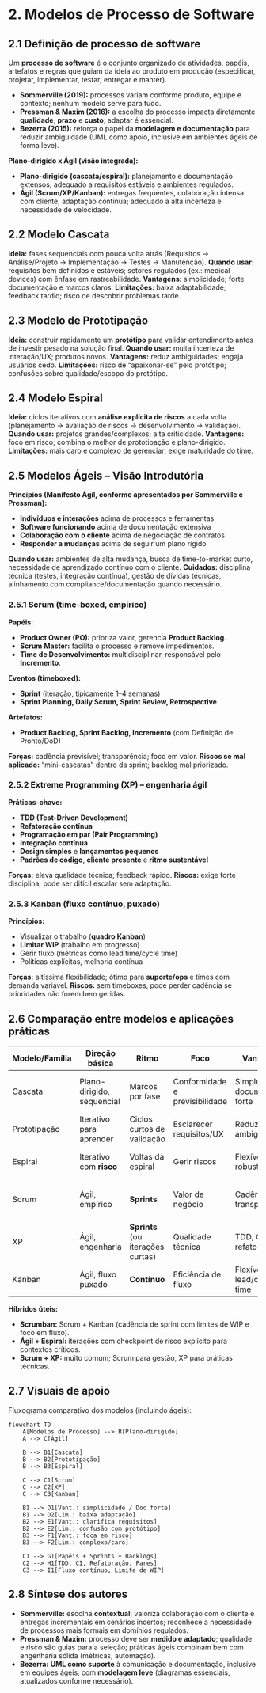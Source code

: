 # 2. Modelos de Processo de Software

## 2.1 Definição de processo de software

Um **processo de software** é o conjunto organizado de atividades, papéis, artefatos e regras que guiam da ideia ao produto em produção (especificar, projetar, implementar, testar, entregar e manter).

* **Sommerville (2019):** processos variam conforme produto, equipe e contexto; nenhum modelo serve para tudo.
* **Pressman & Maxim (2016):** a escolha do processo impacta diretamente **qualidade**, **prazo** e **custo**; adaptar é essencial.
* **Bezerra (2015):** reforça o papel da **modelagem e documentação** para reduzir ambiguidade (UML como apoio, inclusive em ambientes ágeis de forma leve).

**Plano-dirigido x Ágil (visão integrada):**

* **Plano-dirigido (cascata/espiral):** planejamento e documentação extensos; adequado a requisitos estáveis e ambientes regulados.
* **Ágil (Scrum/XP/Kanban):** entregas frequentes, colaboração intensa com cliente, adaptação contínua; adequado a alta incerteza e necessidade de velocidade.



## 2.2 Modelo Cascata

**Ideia:** fases sequenciais com pouca volta atrás (Requisitos → Análise/Projeto → Implementação → Testes → Manutenção).
**Quando usar:** requisitos bem definidos e estáveis; setores regulados (ex.: medical devices) com ênfase em rastreabilidade.
**Vantagens:** simplicidade; forte documentação e marcos claros.
**Limitações:** baixa adaptabilidade; feedback tardio; risco de descobrir problemas tarde.



## 2.3 Modelo de Prototipação

**Ideia:** construir rapidamente um **protótipo** para validar entendimento antes de investir pesado na solução final.
**Quando usar:** muita incerteza de interação/UX; produtos novos.
**Vantagens:** reduz ambiguidades; engaja usuários cedo.
**Limitações:** risco de “apaixonar-se” pelo protótipo; confusões sobre qualidade/escopo do protótipo.



## 2.4 Modelo Espiral

**Ideia:** ciclos iterativos com **análise explícita de riscos** a cada volta (planejamento → avaliação de riscos → desenvolvimento → validação).
**Quando usar:** projetos grandes/complexos; alta criticidade.
**Vantagens:** foco em risco; combina o melhor de prototipação e plano-dirigido.
**Limitações:** mais caro e complexo de gerenciar; exige maturidade do time.



## 2.5 Modelos Ágeis – Visão Introdutória

**Princípios (Manifesto Ágil, conforme apresentados por Sommerville e Pressman):**

* **Indivíduos e interações** acima de processos e ferramentas
* **Software funcionando** acima de documentação extensiva
* **Colaboração com o cliente** acima de negociação de contratos
* **Responder a mudanças** acima de seguir um plano rígido

**Quando usar:** ambientes de alta mudança, busca de time-to-market curto, necessidade de aprendizado contínuo com o cliente.
**Cuidados:** disciplina técnica (testes, integração contínua), gestão de dívidas técnicas, alinhamento com compliance/documentação quando necessário.

### 2.5.1 Scrum (time-boxed, empírico)

**Papéis:**

* **Product Owner (PO):** prioriza valor, gerencia **Product Backlog**.
* **Scrum Master:** facilita o processo e remove impedimentos.
* **Time de Desenvolvimento:** multidisciplinar, responsável pelo **Incremento**.

**Eventos (timeboxed):**

* **Sprint** (iteração, tipicamente 1–4 semanas)
* **Sprint Planning, Daily Scrum, Sprint Review, Retrospective**

**Artefatos:**

* **Product Backlog, Sprint Backlog, Incremento** (com Definição de Pronto/DoD)

**Forças:** cadência previsível; transparência; foco em valor.
**Riscos se mal aplicado:** “mini-cascatas” dentro da sprint; backlog mal priorizado.

### 2.5.2 Extreme Programming (XP) – engenharia ágil

**Práticas-chave:**

* **TDD (Test-Driven Development)**
* **Refatoração contínua**
* **Programação em par (Pair Programming)**
* **Integração contínua**
* **Design simples** e **lançamentos pequenos**
* **Padrões de código**, **cliente presente** e **ritmo sustentável**

**Forças:** eleva qualidade técnica; feedback rápido.
**Riscos:** exige forte disciplina; pode ser difícil escalar sem adaptação.

### 2.5.3 Kanban (fluxo contínuo, puxado)

**Princípios:**

* Visualizar o trabalho (**quadro Kanban**)
* **Limitar WIP** (trabalho em progresso)
* Gerir fluxo (métricas como lead time/cycle time)
* Políticas explícitas, melhoria contínua

**Forças:** altíssima flexibilidade; ótimo para **suporte/ops** e times com demanda variável.
**Riscos:** sem timeboxes, pode perder cadência se prioridades não forem bem geridas.


## 2.6 Comparação entre modelos e aplicações práticas

| Modelo/Família | Direção básica             | Ritmo                             | Foco                           | Vantagens                      | Limitações                   | Aplicações típicas                            |
| -------------- | -------------------------- | --------------------------------- | ------------------------------ | ------------------------------ | ---------------------------- | --------------------------------------------- |
| Cascata        | Plano-dirigido, sequencial | Marcos por fase                   | Conformidade e previsibilidade | Simples; documentação forte    | Baixa adaptação a mudanças   | Requisitos estáveis; ambientes regulados      |
| Prototipação   | Iterativo para aprender    | Ciclos curtos de validação        | Esclarecer requisitos/UX       | Reduz ambiguidades             | Protótipos podem confundir   | Produtos novos; foco em UX                    |
| Espiral        | Iterativo com **risco**    | Voltas da espiral                 | Gerir riscos                   | Flexível; robusto              | Complexo; caro               | Grandes projetos críticos                     |
| Scrum          | Ágil, empírico             | **Sprints**                       | Valor de negócio               | Cadência, transparência        | Pode virar “scrum-but”       | Produtos com roadmap evolutivo                |
| XP             | Ágil, engenharia           | **Sprints** (ou iterações curtas) | Qualidade técnica              | TDD, CI, refatoração           | Requer alta disciplina       | Plataformas evolutivas; bases de código vivas |
| Kanban         | Ágil, fluxo puxado         | **Contínuo**                      | Eficiência de fluxo            | Flexível; mede lead/cycle time | Risco de prioridades difusas | Suporte/ops; times de manutenção              |

**Híbridos úteis:**

* **Scrumban:** Scrum + Kanban (cadência de sprint com limites de WIP e foco em fluxo).
* **Ágil + Espiral:** iterações com checkpoint de risco explícito para contextos críticos.
* **Scrum + XP:** muito comum; Scrum para gestão, XP para práticas técnicas.


## 2.7 Visuais de apoio

Fluxograma comparativo dos modelos (incluindo ágeis):

```mermaid
flowchart TD
    A[Modelos de Processo] --> B[Plano-dirigido]
    A --> C[Ágil]

    B --> B1[Cascata]
    B --> B2[Prototipação]
    B --> B3[Espiral]

    C --> C1[Scrum]
    C --> C2[XP]
    C --> C3[Kanban]

    B1 --> D1[Vant.: simplicidade / Doc forte]
    B1 --> D2[Lim.: baixa adaptação]
    B2 --> E1[Vant.: clarifica requisitos]
    B2 --> E2[Lim.: confusão com protótipo]
    B3 --> F1[Vant.: foca em risco]
    B3 --> F2[Lim.: complexo/caro]

    C1 --> G1[Papéis + Sprints + Backlogs]
    C2 --> H1[TDD, CI, Refatoração, Pares]
    C3 --> I1[Fluxo contínuo, Limite de WIP]
```


## 2.8 Síntese dos autores

* **Sommerville:** escolha **contextual**; valoriza colaboração com o cliente e entregas incrementais em cenários incertos; reconhece a necessidade de processos mais formais em domínios regulados.
* **Pressman & Maxim:** processo deve ser **medido e adaptado**; qualidade e risco são guias para a seleção; práticas ágeis combinam bem com engenharia sólida (métricas, automação).
* **Bezerra:** **UML como suporte** à comunicação e documentação, inclusive em equipes ágeis, com **modelagem leve** (diagramas essenciais, atualizados conforme necessário).
